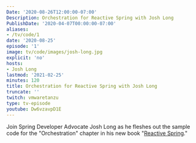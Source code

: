 ```yaml
---
Date: '2020-08-26T12:00:00-07:00'
Description: Orchestration for Reactive Spring with Josh Long
PublishDate: '2020-04-07T00:00:00-07:00'
aliases:
- /tv/code/1
date: '2020-08-25'
episode: '1'
image: tv/code/images/josh-long.jpg
explicit: 'no'
hosts:
- Josh Long
lastmod: '2021-02-25'
minutes: 120
title: Orchestration for Reactive Spring with Josh Long
truncate: ''
twitch: vmwaretanzu
type: tv-episode
youtube: Dw6vzavpD1E
---
```


Join Spring Developer Advocate Josh Long as he fleshes out the sample code for the "Orchestration" chapter in his new book "[Reactive Spring](http://ReactiveSpring.io)."